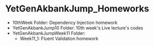 # YetGenAkbankJump_Homeworks
- 10thWeek Folder: Dependency Injection homework
- YetGenAkbankJump10 Folder: 10th week's Live lecture's codes
- YetGenAkbankJumpWeek11 Folder:
    - Week11_1: Fluent Validation homework
   
 

